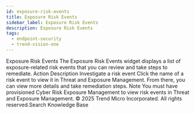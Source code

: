 ```yaml
---
id: exposure-risk-events
title: Exposure Risk Events
sidebar_label: Exposure Risk Events
description: Exposure Risk Events
tags:
  - endpoint-security
  - trend-vision-one
---
```


 Exposure Risk Events The Exposure Risk Events widget displays a list of exposure-related risk events that you can review and take steps to remediate. Action Description Investigate a risk event Click the name of a risk event to view it in Threat and Exposure Management. From there, you can view more details and take remediation steps. Note You must have provisioned Cyber Risk Exposure Management to view risk events in Threat and Exposure Management. © 2025 Trend Micro Incorporated. All rights reserved.Search Knowledge Base